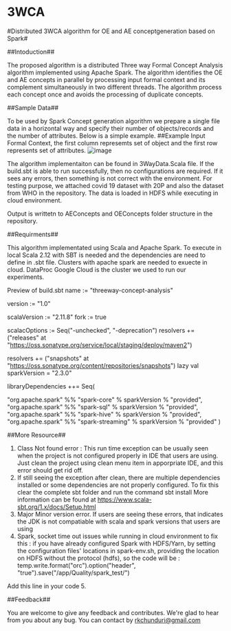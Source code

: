 # 3WCA
#Distributed 3WCA algorithm for OE and AE conceptgeneration based on Spark#

##Intoduction##

The proposed algorithm is a distributed Three way Formal Concept Analysis algorithm implemented using Apache Spark. The algorithm identifies the OE and AE concepts in parallel by processing
input formal context and its complement simultaneously in two different threads. The algorithm process each concept once and avoids the processing of duplicate concepts.

##Sample Data##

To be used by Spark Concept generation algorithm we prepare a single file data in a horizontal way and specify their number of objects/records and the number of attributes.
Below is a simple example.
##Example Input Formal Context, the first column represemts set of  object and the first row represents set of attributes.
![image](https://user-images.githubusercontent.com/5356816/123883787-4e84e080-d90f-11eb-8616-abd6a2c7596c.png)

The algorithm implementaiton can be found in 3WayData.Scala file. If the build.sbt is able to run successfully, then no configurations are required. If it sees any errors, then something is not correct with the environment.
For testing purpose, we attached covid 19 dataset with 20P and also the dataset from WHO in the repository. The data is loaded in HDFS while executing in cloud environment.

Output is writtetn to AEConcepts and OEConcepts folder structure in the repository.



##Requirments##

This algorithm implementated using Scala and Apache Spark. To execute in local Scala 2.12 with SBT is needed and the dependencies are need to define in .sbt file. 
Clusters with apache spark are needed to exuecte in cloud. DataProc Google Cloud is the cluster we used to run our experiments.

Preview of build.sbt
name := "threeway-concept-analysis"

version := "1.0"

scalaVersion := "2.11.8"
fork := true

scalacOptions := Seq("-unchecked", "-deprecation")
resolvers += ("releases" at "https://oss.sonatype.org/service/local/staging/deploy/maven2")

resolvers += ("snapshots" at "https://oss.sonatype.org/content/repositories/snapshots")
lazy val sparkVersion = "2.3.0"

libraryDependencies ++= Seq(
	
 "org.apache.spark" %% "spark-core" % sparkVersion % "provided",
  "org.apache.spark" %% "spark-sql" % sparkVersion % "provided",
  "org.apache.spark" %% "spark-hive" % sparkVersion % "provided",
  "org.apache.spark" %% "spark-streaming" % sparkVersion % "provided"
)

##More Resource##

1. Class Not found error : This run time exception can be usually seen when the project is not configured properly in IDE that users are using. Just clean the project using clean menu item in apporpriate IDE, and this error should get rid off.
2. If still seeing the exception after clean, there are multiple dependencies installed or some dependencies are not properly configured. To fix this clear the complete sbt folder and run the command
sbt install
More information can be found at https://www.scala-sbt.org/1.x/docs/Setup.html
3. Major Minor version error. If users are seeing these errors, that indicates the JDK is not compatiable with scala and spark versions that users are using
4. Spark, socket time out issues while running in cloud environment to fix this :
if you have already configured Spark with HDFS/Yarn, by setting the configuration files' locations in spark-env.sh, providing the location on HDFS without the protocol (hdfs), so the code will be :
temp.write.format("orc").option("header", "true").save("/app/Quality/spark_test/")

Add this line in your code
5. 


##Feedback##

You are welcome to give any feedback and contributes. We're glad to hear from you about any bug.
You can contact by rkchunduri@gmail.com


